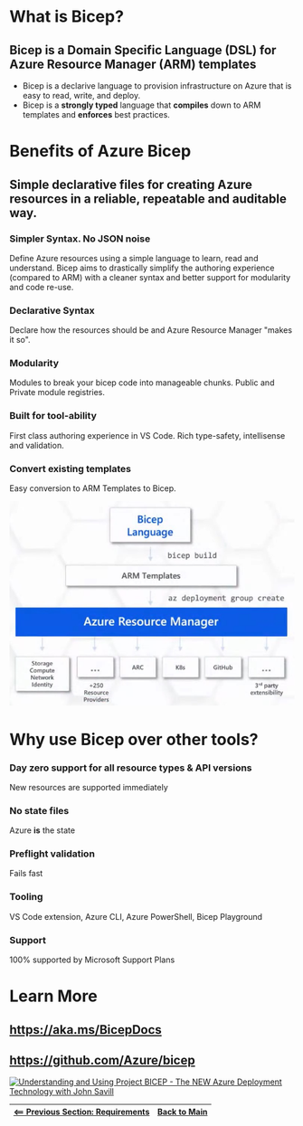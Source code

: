 # What is Bicep?

## Bicep is a Domain Specific Language (DSL) for Azure Resource Manager (ARM) templates

* Bicep is a declarive language to provision infrastructure on Azure that is easy to read, write, and deploy.
* Bicep is a **strongly typed** language that **compiles** down to ARM templates and **enforces** best practices.

# Benefits of Azure Bicep

## Simple declarative files for creating Azure resources in a reliable, repeatable and auditable way.

### Simpler Syntax. No JSON noise

Define Azure resources using a simple language to learn, read and understand. Bicep aims to drastically simplify the authoring experience (compared to ARM) with a cleaner syntax and better support for modularity and code re-use.

### Declarative Syntax

Declare how the resources should be and Azure Resource Manager "makes it so".

### Modularity

Modules to break your bicep code into manageable chunks. Public and Private module registries.

### Built for tool-ability

First class authoring experience in VS Code. Rich type-safety, intellisense and validation.

### Convert existing templates

Easy conversion to ARM Templates to Bicep.

![Bicep Language](bicep.jpg)
# Why use Bicep over other tools?

### Day zero support for all resource types & API versions

New resources are supported immediately

### No state files

Azure **is** the state

### Preflight validation

Fails fast

### Tooling

VS Code extension, Azure CLI, Azure PowerShell, Bicep Playground

### Support

100% supported by Microsoft Support Plans

# Learn More

## https://aka.ms/BicepDocs

## https://github.com/Azure/bicep

[![Understanding and Using Project BICEP - The NEW Azure Deployment Technology with John Savill](https://img.youtube.com/vi/_yvb6NVx61Y/0.jpg)](https://youtu.be/_yvb6NVx61Y)

| [<== Previous Section: Requirements](Requirements.md) | [Back to Main](../README.md) |
|--|--|
